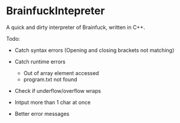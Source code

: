 # BrainfuckIntepreter
A quick and dirty interpreter of Brainfuck, written in C++.

Todo:
- Catch syntax errors (Opening and closing brackets not matching)

- Catch runtime errors
  - Out of array element accessed
  - program.txt not found

- Check if underflow/overflow wraps

- Intput more than 1 char at once

- Better error messages
